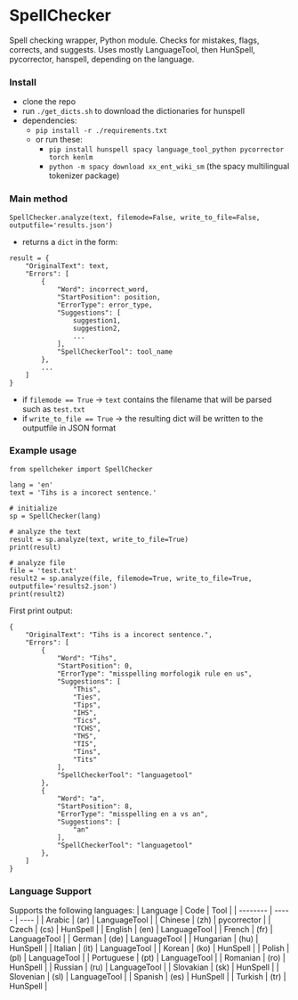 # SpellChecker

Spell checking wrapper, Python module. Checks for mistakes, flags, corrects, and suggests. Uses mostly LanguageTool, then HunSpell, pycorrector, hanspell, depending on the language.

### Install
- clone the repo
- run `./get_dicts.sh` to download the dictionaries for hunspell
- dependencies:
    - `pip install -r ./requirements.txt`
    - or run these:
        - `pip install hunspell spacy language_tool_python pycorrector torch kenlm`
        - `python -m spacy download xx_ent_wiki_sm`  (the spacy multilingual tokenizer package)

### Main method
`SpellChecker.analyze(text, filemode=False, write_to_file=False, outputfile='results.json')`

- returns a `dict` in the form:
```
result = {
    "OriginalText": text,
    "Errors": [
        {
            "Word": incorrect_word,
            "StartPosition": position,
            "ErrorType": error_type,
            "Suggestions": [
                suggestion1,
                suggestion2,
                ...
            ],
            "SpellCheckerTool": tool_name
        },
        ...
    ]
}
```

- if `filemode == True` -> `text` contains the filename that will be parsed such as `test.txt`
- if `write_to_file == True` -> the resulting dict will be written to the outputfile in JSON format


### Example usage

```
from spellcheker import SpellChecker

lang = 'en'
text = 'Tihs is a incorect sentence.'

# initialize
sp = SpellChecker(lang)

# analyze the text
result = sp.analyze(text, write_to_file=True)
print(result)

# analyze file
file = 'test.txt'
result2 = sp.analyze(file, filemode=True, write_to_file=True, outputfile='results2.json')
print(result2)
```
First print output:
```
{
    "OriginalText": "Tihs is a incorect sentence.",
    "Errors": [
        {
            "Word": "Tihs",
            "StartPosition": 0,
            "ErrorType": "misspelling morfologik rule en us",
            "Suggestions": [
                "This",
                "Ties",
                "Tips",
                "IHS",
                "Tics",
                "TCHS",
                "THS",
                "TIS",
                "Tins",
                "Tits"
            ],
            "SpellCheckerTool": "languagetool"
        },
        {
            "Word": "a",
            "StartPosition": 8,
            "ErrorType": "misspelling en a vs an",
            "Suggestions": [
                "an"
            ],
            "SpellCheckerTool": "languagetool"
        },
    ]
}
```

### Language Support
Supports the following languages:
| Language      | Code      | Tool          |
| --------      | -----     | ----          |
| Arabic        | (ar)      | LanguageTool  |
| Chinese       | (zh)      | pycorrector   |
| Czech         | (cs)      | HunSpell      |
| English       | (en)      | LanguageTool  |
| French        | (fr)      | LanguageTool  |
| German        | (de)      | LanguageTool  |
| Hungarian     | (hu)      | HunSpell      |
| Italian       | (it)      | LanguageTool  |
| Korean        | (ko)      | HunSpell      |
| Polish        | (pl)      | LanguageTool  |
| Portuguese    | (pt)      | LanguageTool  |
| Romanian      | (ro)      | HunSpell      |
| Russian       | (ru)      | LanguageTool  |
| Slovakian     | (sk)      | HunSpell      |
| Slovenian     | (sl)      | LanguageTool  |
| Spanish       | (es)      | HunSpell      |
| Turkish       | (tr)      | HunSpell      |
